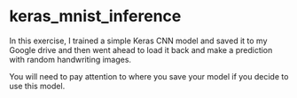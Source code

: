 # keras_mnist_inference

In this exercise, I trained a simple Keras CNN model and saved it to my Google drive and then went ahead to load it back and make a prediction with random handwriting images.

You will need to pay attention to where you save your model if you decide to use this model.
